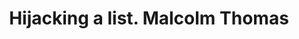 ---
area: Communication Skills, calgary-cambridge-model
category: 18 - Calgary Cambridge Workshop
title: Hijacking a list. Malcolm Thomas
description: Hijacking a list. Malcolm Thomas
audio: /assets/audio/18 - Calgary Cambridge Workshop - Hijacking a list. Malcolm Thomas - MQ.mp3
article: 
www: 
keywords: Calgary, Cambridge, Model, hijack, list
youtube: 
soundcloud: 
---